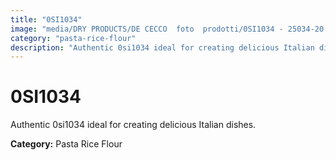 ```yaml
---
title: "0SI1034"
image: "media/DRY PRODUCTS/DE CECCO  foto  prodotti/0SI1034 - 25034-20.jpg"
category: "pasta-rice-flour"
description: "Authentic 0si1034 ideal for creating delicious Italian dishes."
---
```


# 0SI1034

Authentic 0si1034 ideal for creating delicious Italian dishes.

**Category:** Pasta Rice Flour
